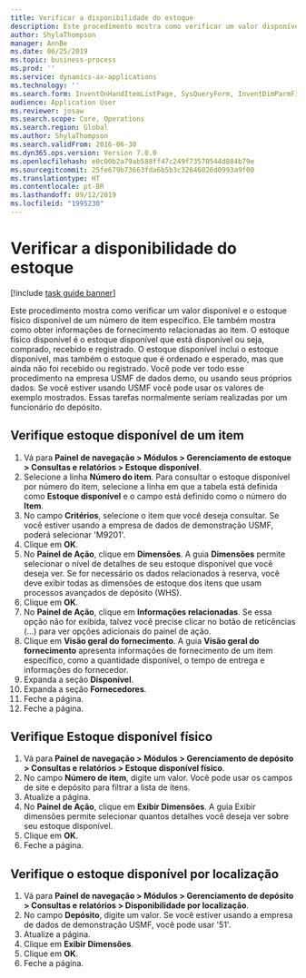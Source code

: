```yaml
---
title: Verificar a disponibilidade do estoque
description: Este procedimento mostra como verificar um valor disponível e o estoque físico disponível de um número de item específico.
author: ShylaThompson
manager: AnnBe
ms.date: 06/25/2019
ms.topic: business-process
ms.prod: ''
ms.service: dynamics-ax-applications
ms.technology: ''
ms.search.form: InventOnHandItemListPage, SysQueryForm, InventDimParmFixed, InventSupply, DefaultDashboard, WHSInventPhysicalOnhand, WHSOnHand
audience: Application User
ms.reviewer: josaw
ms.search.scope: Core, Operations
ms.search.region: Global
ms.author: ShylaThompson
ms.search.validFrom: 2016-06-30
ms.dyn365.ops.version: Version 7.0.0
ms.openlocfilehash: e0c00b2a79ab588ff47c249f73570544d884b79e
ms.sourcegitcommit: 25fe679b73663fda6b5b3c32646026d0993a9f00
ms.translationtype: HT
ms.contentlocale: pt-BR
ms.lasthandoff: 09/12/2019
ms.locfileid: "1995230"
---
```

# <a name="check-the-availability-of-stock"></a>Verificar a disponibilidade do estoque

[!include [task guide banner](../../includes/task-guide-banner.md)]

Este procedimento mostra como verificar um valor disponível e o estoque físico disponível de um número de item específico. Ele também mostra como obter informações de fornecimento relacionadas ao item. O estoque físico disponível é o estoque disponível que está disponível ou seja, comprado, recebido e registrado. O estoque disponível inclui o estoque disponível, mas também o estoque que é ordenado e esperado, mas que ainda não foi recebido ou registrado. Você pode ver todo esse procedimento na empresa USMF de dados demo, ou usando seus próprios dados. Se você estiver usando USMF você pode usar os valores de exemplo mostrados. Essas tarefas normalmente seriam realizadas por um funcionário do depósito.


## <a name="check-on-hand-inventory-for-an-item"></a>Verifique estoque disponível de um item
1. Vá para **Painel de navegação > Módulos > Gerenciamento de estoque > Consultas e relatórios > Estoque disponível**.
2. Selecione a linha **Número do item**. Para consultar o estoque disponível por número do item, selecione a linha em que a tabela está definida como **Estoque disponível** e o campo está definido como o número do **Item**.
3. No campo **Critérios**, selecione o item que você deseja consultar. Se você estiver usando a empresa de dados de demonstração USMF, poderá selecionar 'M9201'.  
4. Clique em **OK**.
5. No **Painel de Ação**, clique em **Dimensões**. A guia **Dimensões** permite selecionar o nível de detalhes de seu estoque disponível que você deseja ver. Se for necessário os dados relacionados à reserva, você deve exibir todas as dimensões de estoque dos itens que usam processos avançados de depósito (WHS).
6. Clique em **OK**.
7. No **Painel de Ação**, clique em **Informações relacionadas**. Se essa opção não for exibida, talvez você precise clicar no botão de reticências (…) para ver opções adicionais do painel de ação.
8. Clique em **Visão geral do fornecimento**. A guia **Visão geral do fornecimento** apresenta informações de fornecimento de um item específico, como a quantidade disponível, o tempo de entrega e informações do fornecedor.  
9. Expanda a seção **Disponível**.
10. Expanda a seção **Fornecedores**.
11. Feche a página.
12. Feche a página.

## <a name="check-physical-on-hand-inventory"></a>Verifique Estoque disponível físico
1. Vá para **Painel de navegação > Módulos > Gerenciamento de depósito > Consultas e relatórios > Estoque disponível físico**.
2. No campo **Número de item**, digite um valor. Você pode usar os campos de site e depósito para filtrar a lista de itens. 
3. Atualize a página.
4. No **Painel de Ação**, clique em **Exibir Dimensões**. A guia Exibir dimensões permite selecionar quantos detalhes você deseja ver sobre seu estoque disponível.
5. Clique em **OK**.
6. Feche a página.

## <a name="check-on-hand-inventory-by-location"></a>Verifique o estoque disponível por localização
1. Vá para **Painel de navegação > Módulos > Gerenciamento de depósito > Consultas e relatórios > Disponibilidade por localização**.
2. No campo **Depósito**, digite um valor. Se você estiver usando a empresa de dados de demonstração USMF, você pode usar '51'.  
3. Atualize a página.
4. Clique em **Exibir Dimensões**.
5. Clique em **OK**.
6. Feche a página.

